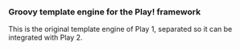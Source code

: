 ### Groovy template engine for the Play! framework

This is the original template engine of Play 1, separated so it can be integrated with Play 2.